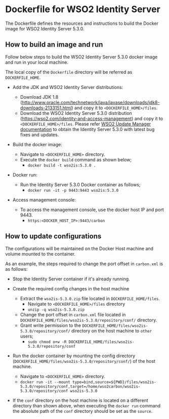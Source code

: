# Dockerfile for WSO2 Identity Server

The Dockerfile defines the resources and instructions to build the Docker image for WSO2 Identity Server 5.3.0.

## How to build an image and run

Follow below steps to build the WSO2 Identity Server 5.3.0 docker image and run in your local machine.

The local copy of the `Dockerfile` directory will be referred as `DOCKERFILE_HOME`.

* Add the JDK and WSO2 Identity Server distributions:
    - Download JDK 1.8 (http://www.oracle.com/technetwork/java/javase/downloads/jdk8-downloads-2133151.html) and copy it to `<DOCKERFILE_HOME>/files`.
    - Download the WSO2 Identity Server 5.3.0 distribution (https://wso2.com/identity-and-access-management) and copy it to `<DOCKERFILE_HOME>/files`.
    Please refer [WSO2 Update Manager documentation](https://docs.wso2.com/display/ADMIN44x/Updating+WSO2+Products) to obtain the Identity Server 5.3.0 with latest bug fixes and updates.

* Build the docker image:
    - Navigate to `<DOCKERFILE_HOME>` directory.
    - Execute the `docker build` command as shown below;
        + `docker build -t wso2is:5.3.0 .`

* Docker run:
    - Run the Identity Server 5.3.0 Docker container as follows;
        + `docker run -it -p 9443:9443 wso2is:5.3.0`

* Access management console:
    -  To access the management console, use the docker host IP and port 9443.
        + `https:<DOCKER_HOST_IP>:9443/carbon`

## How to update configurations

The configurations will be maintained on the Docker Host machine and volume mounted to the container.

As an example, the steps required to change the port offset in `carbon.xml` is as follows:

* Stop the Identity Server container if it's already running.

* Create the required config changes in the host machine
    - Extract the `wso2is-5.3.0.zip` file located in `DOCKERFILE_HOME/files`.
        + Navigate to `<DOCKERFILE_HOME>/files` directory
        + `unzip -q wso2is-5.3.0.zip`
    - Change the port offset in `carbon.xml` file located in `DOCKERFILE_HOME/files/wso2is-5.3.0/repository/conf/` directory.
    - Grant write permission to the `DOCKERFILE_HOME/files/wso2is-5.3.0/repository/conf/` directory on the host machine to `other` users;
        + `sudo chmod o+w -R DOCKERFILE_HOME/files/wso2is-5.3.0/repository/conf`

* Run the docker container by mounting the config directory (`DOCKERFILE_HOME/files/wso2is-5.3.0/repository/conf/`) of the host machine.
    - Navigate to `<DOCKERFILE_HOME>` directory.
    - `docker run -it --mount type=bind,source=${PWD}/files/wso2is-5.3.0/repository/conf,target=/home/wso2carbon/wso2is-5.3.0/repository/conf wso2is-5.3.0`

* If the `conf` directory on the host machine is located on a different directory than shown above, when executing the `docker run` command the absolute path of the `conf` directory should be set as the `source`.
